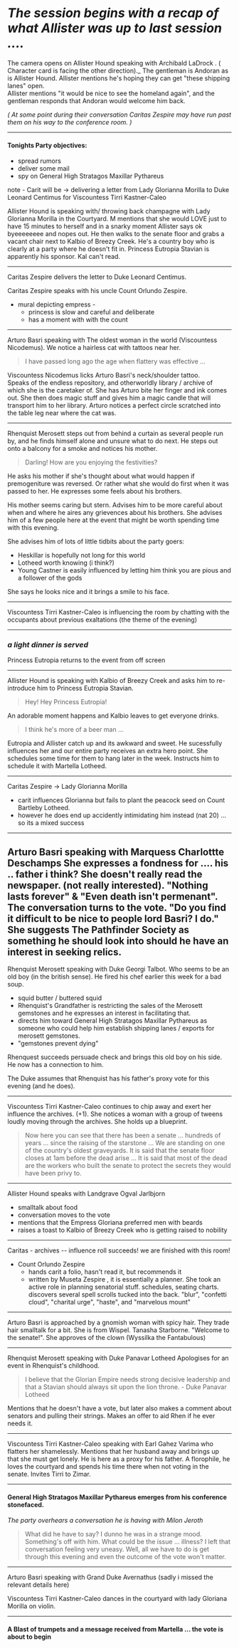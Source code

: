 
# _The session begins with a recap of what Allister was up to last session ...._

The camera opens on Allister Hound speaking with  Archibald LaDrock .  ( Character card is facing the other direction)._ The gentleman is Andoran as is Allister Hound.  Allister mentions he's hoping they can get "these shipping lanes" open.  
Allister mentions "it would be nice to see the homeland again", and the gentleman responds that Andoran would welcome him back.

_( At some point during their conversation Caritas Zespire may have run past them on his way to the conference room. )_

---
#### Tonights Party objectives:
- spread rumors
- deliver some mail
- spy on General High Stratagos Maxillar Pythareus

note - Carit will be -> delivering a letter from Lady Glorianna Morilla to Duke Leonard Centimus for Viscountess Tirri Kastner-Caleo

Allister Hound is speaking with/ throwing back champagne with Lady Glorianna Morilla in the Courtyard.  M mentions that she would LOVE just to have 15 minutes to herself and in a snarky moment Allister says ok byeeeeeeee and nopes out.  He then walks to the senate floor and grabs a vacant chair next to Kalbio of Breezy Creek.  He's a country boy who is clearly at a party where he doesn't fit in.  Princess Eutropia Stavian is apparently his sponsor.  Kal can't read.  

---

Caritas Zespire delivers the letter to Duke Leonard Centimus.

Caritas Zespire speaks with his uncle Count Orlundo Zespire.
- mural depicting empress - 
	- princess is slow and careful and deliberate 
	- has a moment with with the count

---

Arturo Basri speaking with The oldest woman in the world (Viscountess Nicodemus).  We notice a hairless cat with tattoos near her. 

> I have passed long ago the age when flattery was effective ...

Viscountess Nicodemus licks Arturo Basri's neck/shoulder tattoo.  
Speaks of the endless repository, and otherworldly library / archive of which she is the caretaker of.  She has Arturo bite her finger and ink comes out.  She then does magic stuff and gives him a magic candle that will transport him to her library.  Arturo notices a perfect circle scratched into the table leg near where the cat was.

---

Rhenquist Merosett steps out from behind a curtain as several people run by, and he finds himself alone and unsure what to do next.  He steps out onto a balcony for a smoke and notices his mother.

> Darling!  How are you enjoying the festivities?

He asks his mother if she's thought about what would happen if premogeniture was reversed.  Or rather what she would do first when it was passed to her.  He expresses some feels about his brothers.

His mother seems caring but stern. Advises him to be more careful about when and where he aires any grievences about his brothers.  She advises him of a few people here at the event that might be worth spending time with this evening. 

She advises him of lots of little tidbits about the party goers:
- Heskillar is hopefully not long for this world
- Lotheed worth knowing (i think?)
- Young Castner is easily influenced by letting him think you are pious and a follower of the gods

She says he looks nice and it brings a smile to his face.

---

Viscountess Tirri Kastner-Caleo is influencing the room by chatting with the occupants about previous exaltations (the theme of the evening)

---

### _a light dinner is served_
Princess Eutropia returns to the event from off screen

---

Allister Hound is speaking with Kalbio of Breezy Creek and asks him to re-introduce him to Princess Eutropia Stavian.  

> Hey!  Hey Princess Eutropia!

An adorable moment happens and Kalbio leaves to get everyone drinks.

> I think he's more of a beer man ...

Eutropia and Allister catch up and its awkward and sweet.  He sucessfully influences her and our entire party receives an extra hero point.  She schedules some time for them to hang later in the week.  Instructs him to schedule it with Martella Lotheed.

---

Caritas Zespire -> Lady Glorianna Morilla 
- carit influences Glorianna but fails to plant the peacock seed on Count Bartleby Lotheed.
- however he does end up accidently intimidating him instead (nat 20) ... so its a mixed success

---
Arturo Basri speaking with Marquess Charlottte Deschamps
She expresses a fondness for .... his .. father i think?  She doesn't really read the newspaper. (not really interested).  "Nothing lasts forever" & "Even death isn't permenant". The conversation turns to the vote.  "Do you find it difficult to be nice to people lord Basri?  I do."  
She suggests The Pathfinder Society as something he should look into should he have an interest in seeking relics.
---

Rhenquist Merosett speaking with Duke Georgi Talbot.  Who seems to be an old boy (in the british sense).  He fired his chef earlier this week for a bad soup.  
- squid butter / buttered squid
- Rhenquist's Grandfather is restricting the sales of the Merosett gemstones and he expresses an interest in facilitating that.
- directs him toward General High Stratagos Maxillar Pythareus as someone who could help him establish shipping lanes / exports for merosett gemstones.
- "gemstones prevent dying"

Rhenquest succeeds persuade check and brings this old boy on his side.  He now has a connection to him.

The Duke assumes that Rhenquist has his father's proxy vote for this evening (and he does).

--- 

Viscountess Tirri Kastner-Caleo continues to chip away and exert her influence the archives. (+1).  She notices a woman with a group of tweens loudly moving through the archives.  She holds up a blueprint.

> Now here you can see that there has been a senate ... hundreds of years ... since the raising of the starstone ... We are standing on one of the country's oldest graveyards.  It is said that the senate floor closes at 1am before the dead arise ...  It is said that most of the dead are the workers who built the senate to protect the secrets they would have been privy to.

---

Allister Hound speaks with Landgrave Ogval Jarlbjorn
- smalltalk about food
- conversation moves to the vote
- mentions that the Empress Gloriana preferred men with beards
- raises a toast to Kalbio of Breezy Creek who is getting raised to nobility


---

Caritas - archives -- influence roll succeeds!  we are finished with this room!
- Count Orlundo Zespire
	- hands carit a folio, hasn't read it, but recommends it
	- written by Museta Zespire , it is essentially a planner.  She took an active role in planning senatorial stuff.  schedules, seating charts.  discovers several spell scrolls tucked into the back.  "blur", "confetti cloud", "charital urge", "haste", and "marvelous mount"
---
Arturo Basri is approached by a gnomish woman with spicy hair.  They trade hair smalltalk for a bit.  She is from Wispel.  Tanasha Starborne.  "Welcome to the senate!".  She approves of the clown (Wyssilka the Fantabulous)

---
Rhenquist Merosett speaking with Duke Panavar Lotheed
Apologises for an event in Rhenquist's childhood.  

>I believe that the Glorian Empire needs strong decisive leadership and that a Stavian should always sit upon the lion throne. - Duke Panavar Lotheed

Mentions that he doesn't have a vote, but later also makes a comment about senators and pulling their strings.  Makes an offer to aid Rhen if he ever needs it.

---

Viscountess Tirri Kastner-Caleo speaking with Earl Gahez Varima who flatters her shamelessly.  Mentions that her husband away and brings up that she must get lonely.  He is here as a proxy for his father.  A florophile, he loves the courtyard and spends his time there when not voting in the senate.  Invites Tirri to Zimar.

---

#### General High Stratagos Maxillar Pythareus emerges from his conference stonefaced.

_The party overhears a conversation he is having with Milon Jeroth_
> What did he have to say?  I dunno he was in a strange mood.  Something's off with him. What could be the issue ... illness?  I left that conversation feeling very uneasy.  Well, all we have to do is get through this evening and even the outcome of the vote won't matter.

---

Arturo Basri speaking with Grand Duke Avernathus (sadly i missed the relevant details here)

Viscountess Tirri Kastner-Caleo dances in the courtyard with lady Gloriana Morilla on violin.

---
#### A Blast of trumpets and a message received from Martella ... the vote is about to begin


